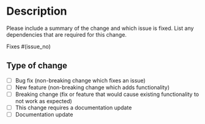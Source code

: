 # Description

Please include a summary of the change and which issue is fixed. List any dependencies that are required for this change.

Fixes #(issue_no)

<!-- Replace `issue_no` with the issue number which is fixed in this PR -->

## Type of change

<!-- Please delete options that are not relevant. -->

- [ ] Bug fix (non-breaking change which fixes an issue)
- [ ] New feature (non-breaking change which adds functionality)
- [ ] Breaking change (fix or feature that would cause existing functionality to not work as expected)
- [ ] This change requires a documentation update
- [ ] Documentation update
